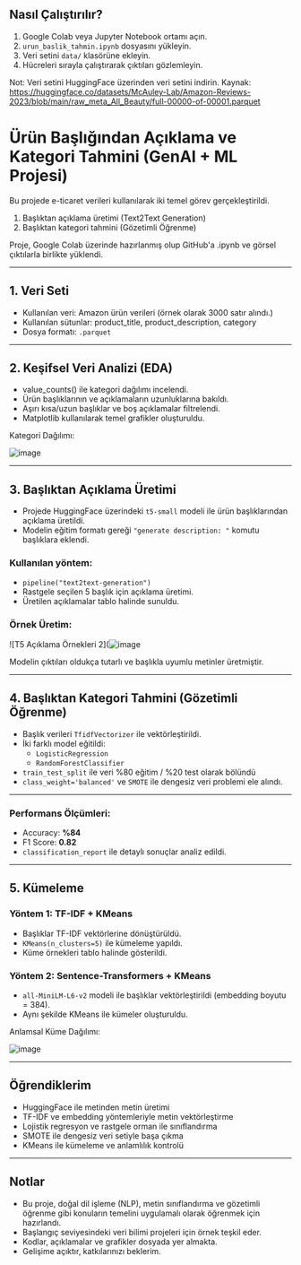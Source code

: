 ## Nasıl Çalıştırılır?

1. Google Colab veya Jupyter Notebook ortamı açın.
2. `urun_baslik_tahmin.ipynb` dosyasını yükleyin.  
3. Veri setini `data/` klasörüne ekleyin.  
4. Hücreleri sırayla çalıştırarak çıktıları gözlemleyin.

Not: Veri setini HuggingFace üzerinden veri setini indirin.
Kaynak: https://huggingface.co/datasets/McAuley-Lab/Amazon-Reviews-2023/blob/main/raw_meta_All_Beauty/full-00000-of-00001.parquet

# Ürün Başlığından Açıklama ve Kategori Tahmini (GenAI + ML Projesi)

Bu projede e-ticaret verileri kullanılarak iki temel görev gerçekleştirildi.

1. Başlıktan açıklama üretimi (Text2Text Generation)
2. Başlıktan kategori tahmini (Gözetimli Öğrenme)

Proje, Google Colab üzerinde hazırlanmış olup GitHub'a .ipynb ve görsel çıktılarla birlikte yüklendi.

---

## 1. Veri Seti

- Kullanılan veri: Amazon ürün verileri (örnek olarak 3000 satır alındı.)
- Kullanılan sütunlar: product_title, product_description, category
- Dosya formatı: `.parquet`

---

## 2. Keşifsel Veri Analizi (EDA)

- value_counts() ile kategori dağılımı incelendi.
- Ürün başlıklarının ve açıklamaların uzunluklarına bakıldı.
- Aşırı kısa/uzun başlıklar ve boş açıklamalar filtrelendi.
- Matplotlib kullanılarak temel grafikler oluşturuldu.

Kategori Dağılımı:

![image](kategori-dagilimi.png)

---

## 3. Başlıktan Açıklama Üretimi

- Projede HuggingFace üzerindeki `t5-small` modeli ile ürün başlıklarından açıklama üretildi. 
- Modelin eğitim formatı gereği `"generate description: "` komutu başlıklara eklendi.

### Kullanılan yöntem:
- `pipeline("text2text-generation")`
- Rastgele seçilen 5 başlık için açıklama üretimi.
- Üretilen açıklamalar tablo halinde sunuldu.

### Örnek Üretim:
![T5 Açıklama Örnekleri 2](![image](t5-aciklama-uretimi2.png)

Modelin çıktıları oldukça tutarlı ve başlıkla uyumlu metinler üretmiştir.

---

## 4. Başlıktan Kategori Tahmini (Gözetimli Öğrenme)

- Başlık verileri `TfidfVectorizer` ile vektörleştirildi.
- İki farklı model eğitildi:
  - `LogisticRegression`
  - `RandomForestClassifier`
- `train_test_split` ile veri %80 eğitim / %20 test olarak bölündü
- `class_weight='balanced'` ve `SMOTE` ile dengesiz veri problemi ele alındı.

---

### Performans Ölçümleri:
- Accuracy: **%84**
- F1 Score: **0.82**
- `classification_report` ile detaylı sonuçlar analiz edildi.

---

## 5. Kümeleme

### Yöntem 1: TF-IDF + KMeans

- Başlıklar TF-IDF vektörlerine dönüştürüldü.
- `KMeans(n_clusters=5)` ile kümeleme yapıldı.
- Küme örnekleri tablo halinde gösterildi.

### Yöntem 2: Sentence-Transformers + KMeans

- `all-MiniLM-L6-v2` modeli ile başlıklar vektörleştirildi (embedding boyutu = 384).
- Aynı şekilde KMeans ile kümeler oluşturuldu.

Anlamsal Küme Dağılımı:

![image](anlamsal-kume-dagilimi.png)

---

## Öğrendiklerim

- HuggingFace ile metinden metin üretimi
- TF-IDF ve embedding yöntemleriyle metin vektörleştirme
- Lojistik regresyon ve rastgele orman ile sınıflandırma
- SMOTE ile dengesiz veri setiyle başa çıkma
- KMeans ile kümeleme ve anlamlılık kontrolü

---

## Notlar

- Bu proje, doğal dil işleme (NLP), metin sınıflandırma ve gözetimli öğrenme gibi konuların temelini uygulamalı olarak öğrenmek için hazırlandı.
- Başlangıç seviyesindeki veri bilimi projeleri için örnek teşkil eder.
- Kodlar, açıklamalar ve grafikler dosyada yer almakta. 
- Gelişime açıktır, katkılarınızı beklerim.
